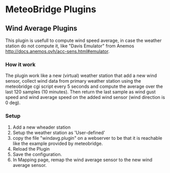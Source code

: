 # MeteoBridge Plugins

## Wind Average Plugins

This plugin is usefull to compute wind speed average, in case the weather station do not compute it, like "Davis Emulator" from Anemos http://docs.anemos.ovh/acc-sens.html#emulator.

### How it work
The plugin work like a new (virtual) weather station that add a new wind sensor, collect wind data from primary weather station using the meteobridge cgi script every 5 seconds and compute the average over the last 120 samples (10 minutes).
Then return the last sample as wind gust speed and wind average speed on the added wind sensor (wind direction is 0 deg).

### Setup

1. Add a new wheader station
2. Setup the weather station as 'User-defined'
3. copy the file "windavg.plugin" on a webserver to be that it is reachable like the example provided by meteobridge.
4. Reload the Plugin
5. Save the configuration.
6. In Mapping page, remap the wind average sensor to the new wind average sensor.


 

